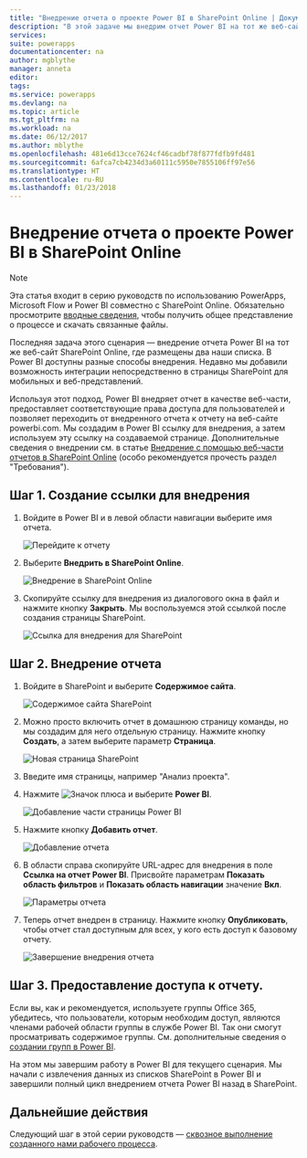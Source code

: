 ```yaml
---
title: "Внедрение отчета о проекте Power BI в SharePoint Online | Документация Майкрософт"
description: "В этой задаче мы внедрим отчет Power BI на тот же веб-сайт SharePoint Online, где размещены два наши списка."
services: 
suite: powerapps
documentationcenter: na
author: mgblythe
manager: anneta
editor: 
tags: 
ms.service: powerapps
ms.devlang: na
ms.topic: article
ms.tgt_pltfrm: na
ms.workload: na
ms.date: 06/12/2017
ms.author: mblythe
ms.openlocfilehash: 481e6d13cce7624cf46cadbf78f877fdfb9fd481
ms.sourcegitcommit: 6afca7cb4234d3a60111c5950e7855106ff97e56
ms.translationtype: HT
ms.contentlocale: ru-RU
ms.lasthandoff: 01/23/2018
---
```

# <a name="embed-the-power-bi-project-report-in-sharepoint-online"></a>Внедрение отчета о проекте Power BI в SharePoint Online
> [!NOTE]
> Эта статья входит в серию руководств по использованию PowerApps, Microsoft Flow и Power BI совместно с SharePoint Online. Обязательно просмотрите [вводные сведения](sharepoint-scenario-intro.md), чтобы получить общее представление о процессе и скачать связанные файлы.

Последняя задача этого сценария — внедрение отчета Power BI на тот же веб-сайт SharePoint Online, где размещены два наши списка. В Power BI доступны разные способы внедрения. Недавно мы добавили возможность интеграции непосредственно в страницы SharePoint для мобильных и веб-представлений.

Используя этот подход, Power BI внедряет отчет в качестве веб-части, предоставляет соответствующие права доступа для пользователей и позволяет переходить от внедренного отчета к отчету на веб-сайте powerbi.com. Мы создадим в Power BI ссылку для внедрения, а затем используем эту ссылку на создаваемой странице. Дополнительные сведения о внедрении см. в статье [Внедрение с помощью веб-части отчетов в SharePoint Online](https://powerbi.microsoft.com/documentation/powerbi-service-embed-report-spo) (особо рекомендуется прочесть раздел "Требования").

## <a name="step-1-generate-an-embed-link"></a>Шаг 1. Создание ссылки для внедрения
1. Войдите в Power BI и в левой области навигации выберите имя отчета.
   
    ![Перейдите к отчету](./media/sharepoint-scenario-embed-report/08-01-01-reports.png)
2. Выберите **Внедрить в SharePoint Online**.
   
    ![Внедрение в SharePoint Online](./media/sharepoint-scenario-embed-report/08-01-02-embed-spo.png)
3. Скопируйте ссылку для внедрения из диалогового окна в файл и нажмите кнопку **Закрыть**. Мы воспользуемся этой ссылкой после создания страницы SharePoint.
   
    ![Ссылка для внедрения для SharePoint](./media/sharepoint-scenario-embed-report/08-01-03-embed-url.png)

## <a name="step-2-embed-the-report"></a>Шаг 2. Внедрение отчета
1. Войдите в SharePoint и выберите **Содержимое сайта**.
   
    ![Содержимое сайта SharePoint](./media/sharepoint-scenario-embed-report/08-01-04-site-contents.png)
2. Можно просто включить отчет в домашнюю страницу команды, но мы создадим для него отдельную страницу. Нажмите кнопку **Создать**, а затем выберите параметр **Страница**.
   
    ![Новая страница SharePoint](./media/sharepoint-scenario-embed-report/08-01-05-new-page.png)
3. Введите имя страницы, например "Анализ проекта".
4. Нажмите ![Значок плюса](./media/sharepoint-scenario-embed-report/icon-plus.png) и выберите **Power BI**.
   
    ![Добавление части страницы Power BI](./media/sharepoint-scenario-embed-report/08-01-06-add-page-part.png)
5. Нажмите кнопку **Добавить отчет**.
   
    ![Добавление отчета](./media/sharepoint-scenario-embed-report/08-01-07-add-report.png)
6. В области справа скопируйте URL-адрес для внедрения в поле **Ссылка на отчет Power BI**. Присвойте параметрам **Показать область фильтров** и **Показать область навигации** значение **Вкл**.
   
    ![Параметры отчета](./media/sharepoint-scenario-embed-report/08-01-08-report-settings.png)
7. Теперь отчет внедрен в страницу. Нажмите кнопку **Опубликовать**, чтобы отчет стал доступным для всех, у кого есть доступ к базовому отчету.
   
    ![Завершение внедрения отчета](./media/sharepoint-scenario-embed-report/08-01-09-report-complete.png)

## <a name="step-3-grant-access-to-the-report"></a>Шаг 3. Предоставление доступа к отчету.
Если вы, как и рекомендуется, используете группы Office 365, убедитесь, что пользователи, которым необходим доступ, являются членами рабочей области группы в службе Power BI. Так они смогут просматривать содержимое группы. См. дополнительные сведения о [создании групп в Power BI](https://powerbi.microsoft.com/documentation/powerbi-service-create-a-group-in-power-bi).

На этом мы завершим работу в Power BI для текущего сценария. Мы начали с извлечения данных из списков SharePoint в Power BI и завершили полный цикл внедрением отчета Power BI назад в SharePoint.

## <a name="next-steps"></a>Дальнейшие действия
Следующий шаг в этой серии руководств — [сквозное выполнение созданного нами рабочего процесса](sharepoint-scenario-summary.md).

